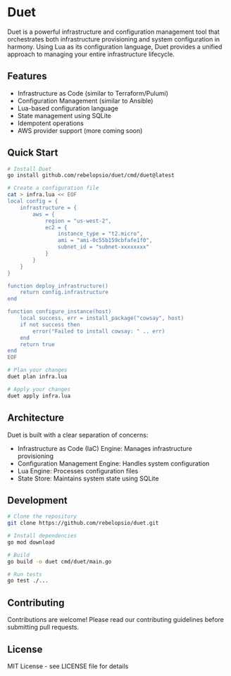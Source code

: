 # Duet

Duet is a powerful infrastructure and configuration management tool that orchestrates both infrastructure provisioning and system configuration in harmony. Using Lua as its configuration language, Duet provides a unified approach to managing your entire infrastructure lifecycle.

## Features

- Infrastructure as Code (similar to Terraform/Pulumi)
- Configuration Management (similar to Ansible)
- Lua-based configuration language
- State management using SQLite
- Idempotent operations
- AWS provider support (more coming soon)

## Quick Start

```bash
# Install Duet
go install github.com/rebelopsio/duet/cmd/duet@latest

# Create a configuration file
cat > infra.lua << EOF
local config = {
    infrastructure = {
        aws = {
            region = "us-west-2",
            ec2 = {
                instance_type = "t2.micro",
                ami = "ami-0c55b159cbfafe1f0",
                subnet_id = "subnet-xxxxxxxx"
            }
        }
    }
}

function deploy_infrastructure()
    return config.infrastructure
end

function configure_instance(host)
    local success, err = install_package("cowsay", host)
    if not success then
        error("Failed to install cowsay: " .. err)
    end
    return true
end
EOF

# Plan your changes
duet plan infra.lua

# Apply your changes
duet apply infra.lua
```

## Architecture

Duet is built with a clear separation of concerns:

- Infrastructure as Code (IaC) Engine: Manages infrastructure provisioning
- Configuration Management Engine: Handles system configuration
- Lua Engine: Processes configuration files
- State Store: Maintains system state using SQLite

## Development

```bash
# Clone the repository
git clone https://github.com/rebelopsio/duet.git

# Install dependencies
go mod download

# Build
go build -o duet cmd/duet/main.go

# Run tests
go test ./...
```

## Contributing

Contributions are welcome! Please read our contributing guidelines before submitting pull requests.

## License

MIT License - see LICENSE file for details
